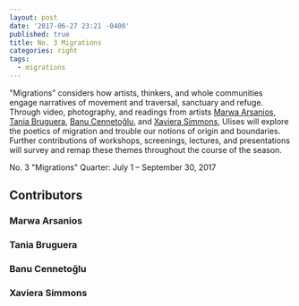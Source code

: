 ```yaml
---
layout: post
date: '2017-06-27 23:21 -0400'
published: true
title: No. 3 Migrations
categories: right
tags:
  - migrations
---
```

"Migrations” considers how artists, thinkers, and whole communities engage narratives of movement and traversal, sanctuary and refuge. Through video, photography, and readings from artists [Marwa Arsanios](http://www.mor-charpentier.com/artist/marwa-arsonios/), [Tania Bruguera](http://www.taniabruguera.com/cms/), [Banu Cennetoğlu](http://rodeo-gallery.com/artists/banu-cennetoglu/), and [Xaviera Simmons](https://davidcastillogallery.com/artist/xaviera-simmons/), Ulises will explore the poetics of migration and trouble our notions of origin and boundaries. Further contributions of workshops, screenings, lectures, and presentations will survey and remap these themes throughout the course of the season.

No. 3 "Migrations" Quarter: July 1 – September 30, 2017


## Contributors

### Marwa Arsanios
### Tania Bruguera 
### Banu Cennetoğlu
### Xaviera Simmons

